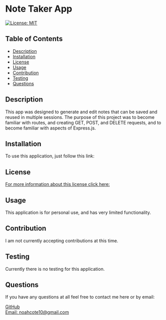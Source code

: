 # Note Taker App
[![License: MIT](https://img.shields.io/badge/License-MIT-yellow.svg)](https://opensource.org/licenses/MIT)
## Table of Contents
- [Description](#description)
- [Installation](#installation)
- [License](#license)
- [Usage](#usage)
- [Contribution](#contributing)
- [Testing](#tests)
- [Questions](#questions)
    
## Description <a name="description"></a>
This app was designed to generate and edit notes that can be saved and reused in multiple sessions. The purpose of this project was to become familiar with routes, and creating GET, POST, and DELETE requests, and to become familiar with aspects of Express.js.
## Installation <a name="installation"></a>
To use this application, just follow this link:
## License <a name="license"></a>
[For more information about this license click here:](https://choosealicense.com/licenses/mit/) 
## Usage <a name="usage"></a>
This application is for personal use, and has very limited functionality.
## Contribution <a name="contributing"></a>
I am not currently accepting contributions at this time.
## Testing <a name="tests"></a>
Currently there is no testing for this application.
## Questions <a name="questions"></a>
If you have any questions at all feel free to contact me here or by email:
  
[GitHub](https://github.com/noahcote10)   
[Email: noahcote10@gmail.com](mailto:noahcote10@gmail.com)
